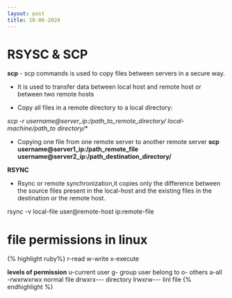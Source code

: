 ```yaml
---
layout: post
title: 10-06-2024
---   
```


#     RSYSC & SCP


**scp** - scp commands is used to copy files between servers in a secure way.
- It is used to transfer data between local host and remote host or between two remote hosts

- Copy all files in a remote directory to a local directory:

 **scp -r username@server_ip:/path_to_remote_directory/* local-machine/path_to directory/**

- Copying one file from one remote server to another remote server
 **scp username@server1_ip:/path_remote_file username@server2_ip:/path_destination_directory/**

**RSYNC**
 - Rsync or remote synchronization,it copies only the difference between the source files present in the local-host and the existing files in the destination or the remote host.

 rsync -v local-file user@remote-host ip:remote-file



 # file permissions in linux
  {% highlight ruby%}
   r-read
   w-write
   x-execute

   **levels of permission**
   u-current user
   g- group user belong to
   o- others
   a-all
   -rwxrwxrwx   normal file
   drwxrx---   directory 
   lrwxrw---  linl file
  {% endhighlight %}